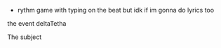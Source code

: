 - rythm game with typing on the beat but idk if im gonna do lyrics too



the event deltaTetha

The subject 